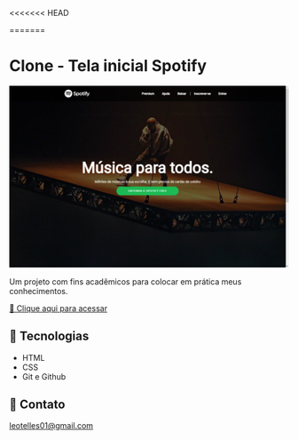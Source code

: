 <<<<<<< HEAD

=======

# Clone - Tela inicial Spotify

![preview](./img/leotelless.github.io_Clone-Spotify_.png)

Um projeto com fins acadêmicos para colocar em prática meus conhecimentos.

[🧷 Clique aqui para acessar](https://leotelless.github.io/Clone-Spotify/)

## 🧷 Tecnologias

- HTML
- CSS
- Git e Github

## 💚 Contato

leotelles01@gmail.com
